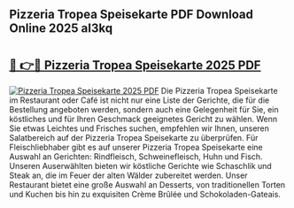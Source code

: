 ## Pizzeria Tropea Speisekarte PDF Download Online 2025 aI3kq

# <h2><a href="http://gc8nimk.nevu.top/?p=Pizzeria+Tropea+Speisekarte">🔗 👉🔴 Pizzeria Tropea Speisekarte 2025 PDF</a></h2>

[![Pizzeria Tropea Speisekarte 2025 PDF](https://i.imgur.com/dBaPXMq.png)](http://gc8nimk.nevu.top/?p=Pizzeria+Tropea+Speisekarte)
Die Pizzeria Tropea Speisekarte im Restaurant oder Café ist nicht nur eine Liste der Gerichte, die für die Bestellung angeboten werden, sondern auch eine Gelegenheit für Sie, ein köstliches und für Ihren Geschmack geeignetes Gericht zu wählen. Wenn Sie etwas Leichtes und Frisches suchen, empfehlen wir Ihnen, unseren Salatbereich auf der Pizzeria Tropea Speisekarte zu überprüfen. Für Fleischliebhaber gibt es auf unserer Pizzeria Tropea Speisekarte eine Auswahl an Gerichten: Rindfleisch, Schweinefleisch, Huhn und Fisch. Unseren Auserwählten bieten wir köstliche Gerichte wie Schaschlik und Steak an, die im Feuer der alten Wälder zubereitet werden. Unser Restaurant bietet eine große Auswahl an Desserts, von traditionellen Torten und Kuchen bis hin zu exquisiten Crème Brûlée und Schokoladen-Gateais.
